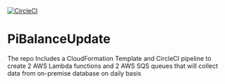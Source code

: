 [![CircleCI](https://dl.circleci.com/status-badge/img/gh/amirali1690/PiBalanceUpdate/tree/master.svg?style=svg)](https://dl.circleci.com/status-badge/redirect/gh/amirali1690/PiBalanceUpdate/tree/master)

# PiBalanceUpdate
The repo Includes a CloudFormation Template and CircleCI pipeline to create 2 AWS Lambda functions and 2 AWS SQS queues that will collect data from on-premise database on daily basis


